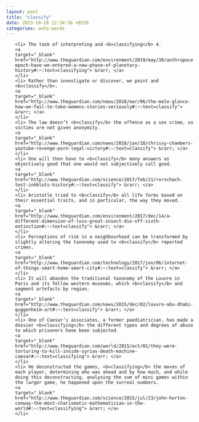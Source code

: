 ```yaml
---
layout: post
title: "classify"
date: 2023-10-10 12:34:56 +0530
categories: auto-words
---
```

<ol>

    <li> The task of interpreting and <b>classifying</b> 4.
    <a 
    target="_blank" 
    href="http://www.theguardian.com/environment/2019/may/30/anthropocene-epoch-have-we-entered-a-new-phase-of-planetary-history#:~:text=classifying"> &rarr; </a>
    </li>
    <li> Rather than investigate or discover, we point and <b>classify</b>.
    <a 
    target="_blank" 
    href="http://www.theguardian.com/news/2018/mar/06/the-male-glance-how-we-fail-to-take-womens-stories-seriously#:~:text=classify"> &rarr; </a>
    </li>
    <li> The law doesn’t <b>classify</b> the offence as a sex crime, so victims are not given anonymity.
    <a 
    target="_blank" 
    href="http://www.theguardian.com/news/2018/jan/18/chrissy-chambers-youtube-revenge-porn-legal-victory#:~:text=classify"> &rarr; </a>
    </li>
    <li> One will then have to <b>classify</b> many answers as objectively good that one would not subjectively call good.
    <a 
    target="_blank" 
    href="http://www.theguardian.com/science/2017/feb/21/rorschach-test-inkblots-history#:~:text=classify"> &rarr; </a>
    </li>
    <li> Aristotle tried to <b>classify</b> all life forms based on their essential traits, and in particular, the way they moved.
    <a 
    target="_blank" 
    href="http://www.theguardian.com/environment/2017/dec/14/a-different-dimension-of-loss-great-insect-die-off-sixth-extinction#:~:text=classify"> &rarr; </a>
    </li>
    <li> Perceptions of risk in a neighbourhood can be transformed by slightly altering the taxonomy used to <b>classify</b> reported crimes.
    <a 
    target="_blank" 
    href="http://www.theguardian.com/technology/2017/jun/06/internet-of-things-smart-home-smart-city#:~:text=classify"> &rarr; </a>
    </li>
    <li> It will abandon the traditional taxonomy of the Louvre in Paris and its fellow western museums, which <b>classify</b> and segment artefacts by region.
    <a 
    target="_blank" 
    href="http://www.theguardian.com/news/2015/dec/02/louvre-abu-dhabi-guggenheim-art#:~:text=classify"> &rarr; </a>
    </li>
    <li> One of Caesar’s associates, a former paediatrician, has made a dossier <b>classifying</b> the different types and degrees of abuse to which prisoners have been subjected.
    <a 
    target="_blank" 
    href="http://www.theguardian.com/world/2015/oct/01/they-were-torturing-to-kill-inside-syrias-death-machine-caesar#:~:text=classifying"> &rarr; </a>
    </li>
    <li> He deconstructed the games, <b>classifying</b> the moves of each player, determining who was ahead and by how much, and while doing this deconstructing, analysing the sum of mini games within the larger game, he happened upon the surreal numbers.
    <a 
    target="_blank" 
    href="http://www.theguardian.com/science/2015/jul/23/john-horton-conway-the-most-charismatic-mathematician-in-the-world#:~:text=classifying"> &rarr; </a>
    </li>